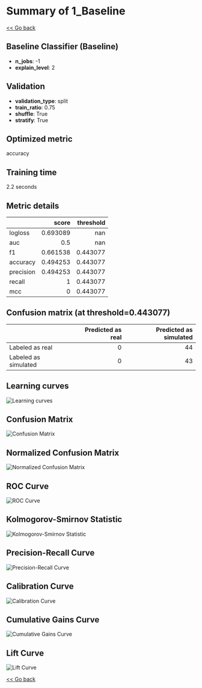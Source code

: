 # Summary of 1_Baseline

[<< Go back](../README.md)


## Baseline Classifier (Baseline)
- **n_jobs**: -1
- **explain_level**: 2

## Validation
 - **validation_type**: split
 - **train_ratio**: 0.75
 - **shuffle**: True
 - **stratify**: True

## Optimized metric
accuracy

## Training time

2.2 seconds

## Metric details
|           |    score |   threshold |
|:----------|---------:|------------:|
| logloss   | 0.693089 |  nan        |
| auc       | 0.5      |  nan        |
| f1        | 0.661538 |    0.443077 |
| accuracy  | 0.494253 |    0.443077 |
| precision | 0.494253 |    0.443077 |
| recall    | 1        |    0.443077 |
| mcc       | 0        |    0.443077 |


## Confusion matrix (at threshold=0.443077)
|                      |   Predicted as real |   Predicted as simulated |
|:---------------------|--------------------:|-------------------------:|
| Labeled as real      |                   0 |                       44 |
| Labeled as simulated |                   0 |                       43 |

## Learning curves
![Learning curves](learning_curves.png)
## Confusion Matrix

![Confusion Matrix](confusion_matrix.png)


## Normalized Confusion Matrix

![Normalized Confusion Matrix](confusion_matrix_normalized.png)


## ROC Curve

![ROC Curve](roc_curve.png)


## Kolmogorov-Smirnov Statistic

![Kolmogorov-Smirnov Statistic](ks_statistic.png)


## Precision-Recall Curve

![Precision-Recall Curve](precision_recall_curve.png)


## Calibration Curve

![Calibration Curve](calibration_curve_curve.png)


## Cumulative Gains Curve

![Cumulative Gains Curve](cumulative_gains_curve.png)


## Lift Curve

![Lift Curve](lift_curve.png)



[<< Go back](../README.md)
